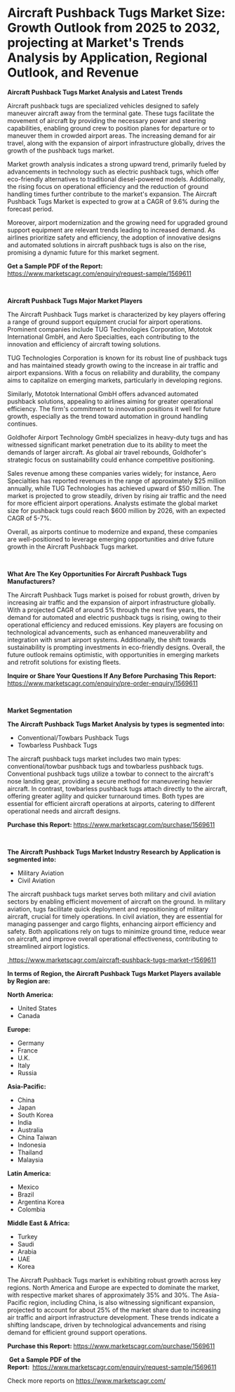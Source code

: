 <p><h1>Aircraft Pushback Tugs Market Size: Growth Outlook from 2025 to 2032, projecting at Market's Trends Analysis by Application, Regional Outlook, and Revenue</h1></p><p><strong>Aircraft Pushback Tugs Market Analysis and Latest Trends</strong></p>
<p><p>Aircraft pushback tugs are specialized vehicles designed to safely maneuver aircraft away from the terminal gate. These tugs facilitate the movement of aircraft by providing the necessary power and steering capabilities, enabling ground crew to position planes for departure or to maneuver them in crowded airport areas. The increasing demand for air travel, along with the expansion of airport infrastructure globally, drives the growth of the pushback tugs market.</p><p>Market growth analysis indicates a strong upward trend, primarily fueled by advancements in technology such as electric pushback tugs, which offer eco-friendly alternatives to traditional diesel-powered models. Additionally, the rising focus on operational efficiency and the reduction of ground handling times further contribute to the market's expansion. The Aircraft Pushback Tugs Market is expected to grow at a CAGR of 9.6% during the forecast period. </p><p>Moreover, airport modernization and the growing need for upgraded ground support equipment are relevant trends leading to increased demand. As airlines prioritize safety and efficiency, the adoption of innovative designs and automated solutions in aircraft pushback tugs is also on the rise, promising a dynamic future for this market segment.</p></p>
<p><strong>Get a Sample PDF of the Report:&nbsp;</strong> <a href="https://www.marketscagr.com/enquiry/request-sample/1569611?utm_campaign=2635&utm_medium=2&utm_source=Github&utm_content=ia&utm_term=25032025&utm_id=aircraft-pushback-tugs">https://www.marketscagr.com/enquiry/request-sample/1569611</a></p>
<p>&nbsp;</p>
<p><strong>Aircraft Pushback Tugs Major Market Players</strong></p>
<p><p>The Aircraft Pushback Tugs market is characterized by key players offering a range of ground support equipment crucial for airport operations. Prominent companies include TUG Technologies Corporation, Mototok International GmbH, and Aero Specialties, each contributing to the innovation and efficiency of aircraft towing solutions.</p><p>TUG Technologies Corporation is known for its robust line of pushback tugs and has maintained steady growth owing to the increase in air traffic and airport expansions. With a focus on reliability and durability, the company aims to capitalize on emerging markets, particularly in developing regions.</p><p>Similarly, Mototok International GmbH offers advanced automated pushback solutions, appealing to airlines aiming for greater operational efficiency. The firm's commitment to innovation positions it well for future growth, especially as the trend toward automation in ground handling continues.</p><p>Goldhofer Airport Technology GmbH specializes in heavy-duty tugs and has witnessed significant market penetration due to its ability to meet the demands of larger aircraft. As global air travel rebounds, Goldhofer's strategic focus on sustainability could enhance competitive positioning.</p><p>Sales revenue among these companies varies widely; for instance, Aero Specialties has reported revenues in the range of approximately $25 million annually, while TUG Technologies has achieved upward of $50 million. The market is projected to grow steadily, driven by rising air traffic and the need for more efficient airport operations. Analysts estimate the global market size for pushback tugs could reach $600 million by 2026, with an expected CAGR of 5-7%.</p><p>Overall, as airports continue to modernize and expand, these companies are well-positioned to leverage emerging opportunities and drive future growth in the Aircraft Pushback Tugs market.</p></p>
<p>&nbsp;</p>
<p><strong>What Are The Key Opportunities For Aircraft Pushback Tugs Manufacturers?</strong></p>
<p><p>The Aircraft Pushback Tugs market is poised for robust growth, driven by increasing air traffic and the expansion of airport infrastructure globally. With a projected CAGR of around 5% through the next five years, the demand for automated and electric pushback tugs is rising, owing to their operational efficiency and reduced emissions. Key players are focusing on technological advancements, such as enhanced maneuverability and integration with smart airport systems. Additionally, the shift towards sustainability is prompting investments in eco-friendly designs. Overall, the future outlook remains optimistic, with opportunities in emerging markets and retrofit solutions for existing fleets.</p></p>
<p><strong>Inquire or Share Your Questions If Any Before Purchasing This Report:</strong> <a href="https://www.marketscagr.com/enquiry/pre-order-enquiry/1569611?utm_campaign=2635&utm_medium=2&utm_source=Github&utm_content=ia&utm_term=25032025&utm_id=aircraft-pushback-tugs">https://www.marketscagr.com/enquiry/pre-order-enquiry/1569611</a></p>
<p>&nbsp;</p>
<p><strong>Market Segmentation</strong></p>
<p><strong>The Aircraft Pushback Tugs Market Analysis by types is segmented into:</strong></p>
<p><ul><li>Conventional/Towbars Pushback Tugs</li><li>Towbarless Pushback Tugs</li></ul></p>
<p><p>The aircraft pushback tugs market includes two main types: conventional/towbar pushback tugs and towbarless pushback tugs. Conventional pushback tugs utilize a towbar to connect to the aircraft's nose landing gear, providing a secure method for maneuvering heavier aircraft. In contrast, towbarless pushback tugs attach directly to the aircraft, offering greater agility and quicker turnaround times. Both types are essential for efficient aircraft operations at airports, catering to different operational needs and aircraft designs.</p></p>
<p><strong>Purchase this Report:&nbsp;</strong><a href="https://www.marketscagr.com/purchase/1569611?utm_campaign=2635&utm_medium=2&utm_source=Github&utm_content=ia&utm_term=25032025&utm_id=aircraft-pushback-tugs">https://www.marketscagr.com/purchase/1569611</a></p>
<p>&nbsp;</p>
<p><strong>The Aircraft Pushback Tugs Market Industry Research by Application is segmented into:</strong></p>
<p><ul><li>Military Aviation</li><li>Civil Aviation</li></ul></p>
<p><p>The aircraft pushback tugs market serves both military and civil aviation sectors by enabling efficient movement of aircraft on the ground. In military aviation, tugs facilitate quick deployment and repositioning of military aircraft, crucial for timely operations. In civil aviation, they are essential for managing passenger and cargo flights, enhancing airport efficiency and safety. Both applications rely on tugs to minimize ground time, reduce wear on aircraft, and improve overall operational effectiveness, contributing to streamlined airport logistics.</p></p>
<p><a href="https://www.marketscagr.com/aircraft-pushback-tugs-market-r1569611?utm_campaign=2635&utm_medium=2&utm_source=Github&utm_content=ia&utm_term=25032025&utm_id=aircraft-pushback-tugs">&nbsp;https://www.marketscagr.com/aircraft-pushback-tugs-market-r1569611</a></p>
<p><strong>In terms of Region, the Aircraft Pushback Tugs Market Players available by Region are:</strong></p>
<p>
    <p> <strong> North America: </strong>
        <ul>
            <li>United States</li>
            <li>Canada</li>
        </ul>
        </p> 
    <p> <strong> Europe: </strong>
        <ul>
            <li>Germany</li>
            <li>France</li>
            <li>U.K.</li>
            <li>Italy</li>
            <li>Russia</li>
        </ul>
        </p> 
    <p> <strong> Asia-Pacific: </strong>
        <ul>
            <li>China</li>
            <li>Japan</li>
            <li>South Korea</li>
            <li>India</li>
            <li>Australia</li>
            <li>China Taiwan</li>
            <li>Indonesia</li>
            <li>Thailand</li>
            <li>Malaysia</li>
        </ul>
        </p> 
    <p> <strong> Latin America: </strong>
        <ul>
            <li>Mexico</li>
            <li>Brazil</li>
            <li>Argentina Korea</li>
            <li>Colombia</li>
        </ul>
        </p> 
    <p> <strong> Middle East & Africa: </strong>
        <ul>
            <li>Turkey</li>
            <li>Saudi</li>
            <li>Arabia</li>
            <li>UAE</li>
            <li>Korea</li>
        </ul>
    </p>
    </p>
<p><p>The Aircraft Pushback Tugs market is exhibiting robust growth across key regions. North America and Europe are expected to dominate the market, with respective market shares of approximately 35% and 30%. The Asia-Pacific region, including China, is also witnessing significant expansion, projected to account for about 25% of the market share due to increasing air traffic and airport infrastructure development. These trends indicate a shifting landscape, driven by technological advancements and rising demand for efficient ground support operations.</p></p>
<p><strong>Purchase this Report: </strong><a href="https://www.marketscagr.com/purchase/1569611?utm_campaign=2635&utm_medium=2&utm_source=Github&utm_content=ia&utm_term=25032025&utm_id=aircraft-pushback-tugs">https://www.marketscagr.com/purchase/1569611</a></p>
<p>&nbsp;<strong>Get a Sample PDF of the Report:&nbsp;&nbsp;</strong><a href="https://www.marketscagr.com/enquiry/request-sample/1569611?utm_campaign=2635&utm_medium=2&utm_source=Github&utm_content=ia&utm_term=25032025&utm_id=aircraft-pushback-tugs">https://www.marketscagr.com/enquiry/request-sample/1569611</a></p>
<p><strong></strong></p>
<p>Check more reports on <a href="https://www.marketscagr.com/?utm_campaign=2635&utm_medium=2&utm_source=Github&utm_content=ia&utm_term=25032025&utm_id=aircraft-pushback-tugs">https://www.marketscagr.com/</a></p>